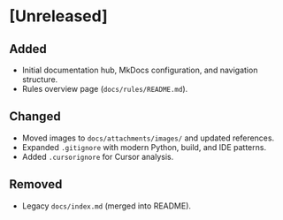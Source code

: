 # [Unreleased]

## Added

- Initial documentation hub, MkDocs configuration, and navigation structure.
- Rules overview page (`docs/rules/README.md`).

## Changed

- Moved images to `docs/attachments/images/` and updated references.
- Expanded `.gitignore` with modern Python, build, and IDE patterns.
- Added `.cursorignore` for Cursor analysis.

## Removed

- Legacy `docs/index.md` (merged into README).
